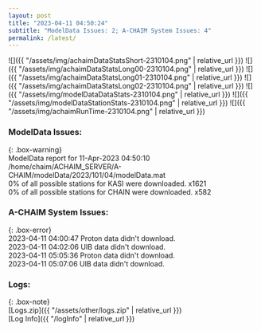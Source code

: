 ```yaml
---
layout: post
title: "2023-04-11 04:50:24"
subtitle: "ModelData Issues: 2; A-CHAIM System Issues: 4"
permalink: /latest/
---
```


![]({{ "/assets/img/achaimDataStatsShort-2310104.png" | relative_url }})
![]({{ "/assets/img/achaimDataStatsLong00-2310104.png" | relative_url }})
![]({{ "/assets/img/achaimDataStatsLong01-2310104.png" | relative_url }})
![]({{ "/assets/img/achaimDataStatsLong02-2310104.png" | relative_url }})
![]({{ "/assets/img/modelDataDataStats-2310104.png" | relative_url }})
![]({{ "/assets/img/modelDataStationStats-2310104.png" | relative_url }})
![]({{ "/assets/img/achaimRunTime-2310104.png" | relative_url }})


### ModelData Issues:  
  
{: .box-warning}  
 ModelData report for 11-Apr-2023 04:50:10   
 /home/chaim/ACHAIM_SERVER/A-CHAIM/modelData/2023/101/04/modelData.mat   
 0% of all possible stations for KASI were downloaded. x1621   
 0% of all possible stations for CHAIN were downloaded. x582   
  
### A-CHAIM System Issues:  
  
{: .box-error}  
2023-04-11 04:00:47 Proton data didn't download.  
2023-04-11 04:02:06 UIB data didn't download.  
2023-04-11 05:05:36 Proton data didn't download.  
2023-04-11 05:07:06 UIB data didn't download.  

### Logs:  
  
{: .box-note}  
[Logs.zip]({{ "/assets/other/logs.zip" | relative_url }})  
[Log Info]({{ "/logInfo" | relative_url }})  
